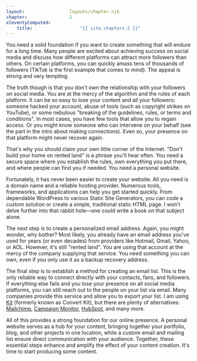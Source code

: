 ```yaml
---
layout:                 layouts/chapter.njk
chapter:                2
eleventyComputed:
    title:                  "{{ site.chapters.2 }}"
---
```


You need a solid foundation if you want to create something that will endure for a long time. Many people are excited about achieving success on social media and discuss how different platforms can attract more followers than others. On certain platforms, you can quickly amass tens of thousands of followers (TikTok is the first example that comes to mind). The appeal is strong and very tempting.

The truth though is that you don't own the relationship with your followers on social media. You are at the mercy of the algorithm and the rules of each platform. It can be so easy to lose your content and all your followers: someone hacked your account, abuse of tools (such as copyright strikes on YouTube), or some nebulous "breaking of the guidelines, rules, or terms and conditions". In most cases, you have few tools that allow you to regain access. Or you might know someone who can intervene on your behalf (see the part in the intro about making connections). Even so, your presence on that platform might never recover again.

That's why you should claim your own little corner of the Internet. "Don't build your home on rented land" is a phrase you'll hear often. You need a secure space where you establish the rules, own everything you put there, and where people can find you if needed. You need a personal website.

Fortunately, it has never been easier to create your website. All you need is a domain name and a reliable hosting provider. Numerous tools, frameworks, and applications can help you get started quickly. From dependable WordPress to various Static Site Generators, you can code a custom solution or create a simple, traditional static HTML page. I won’t delve further into that rabbit hole—one could write a book on that subject alone.

The next step is to create a personalized email address. Again, you might wonder, why bother? Most likely, you already have an email address you've used for years (or even decades) from providers like Hotmail, Gmail, Yahoo, or AOL. However, it's still "rented land". You are using that account at the mercy of the company supplying that service. You need something you can own, even if you only use it as a backup recovery address.

The final step is to establish a method for creating an email list. This is the only reliable way to connect directly with your contacts, fans, and followers. If everything else fails and you lose your presence on all social media platforms, you can still reach out to the people on your list via email. Many companies provide this service and allow you to export your list. I am using [Kit](https://convertkit.com/) (formerly known as Convert Kit), but there are plenty of alternatives: [Mailchimp](https://mailchimp.com/), [Campaign Monitor](https://www.campaignmonitor.com/), [HubSpot](https://www.hubspot.com/), and many more.

All of this provides a strong foundation for our online presence. A personal website serves as a hub for your content, bringing together your portfolio, blog, and other projects in one location, while a custom email and mailing list ensure direct communication with your audience. Together, these essential steps enhance and amplify the effect of your content creation. It's time to start producing some content.
